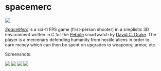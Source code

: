 spacemerc
=========

![](http://davidcdrake.com/wp-content/uploads/2014/01/SpaceMerc-Pebble-Time.png)

[_SpaceMerc_](http://davidcdrake.com/spacemerc/) is a sci-fi FPS game (first-person shooter) in a simplistic 3D environment written in C for the [Pebble](https://getpebble.com) smartwatch by [David C. Drake](http://davidcdrake.com). The player is a mercenary defending humanity from hostile aliens in order to earn money which can then be spent on upgrades to weaponry, armor, etc.

Screenshots:

![](http://davidcdrake.com/wp-content/uploads/2014/01/SpaceMerc-Fim-Officer.png)
![](http://davidcdrake.com/wp-content/uploads/2014/01/SpaceMerc-Robot.png)
![](http://davidcdrake.com/wp-content/uploads/2014/01/SpaceMerc-Ooze.png)
![](http://davidcdrake.com/wp-content/uploads/2014/01/SpaceMerc-Monstrosity.png)
